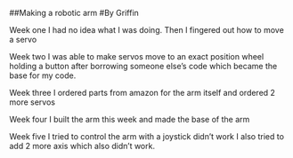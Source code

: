##Making a robotic arm
#By Griffin

Week one 
I had no idea what I was doing.  Then I fingered out how to move a servo 

Week two
I was able to make servos move to an exact position wheel holding a button after borrowing someone else’s code which became the base for my code.

Week three 
I ordered parts from amazon for the arm itself and ordered 2 more servos 

Week four
I built the arm this week and made the base of the arm 

Week five 
I tried to control the arm with a joystick didn’t work I also tried to add 2 more axis which also didn’t work. 
